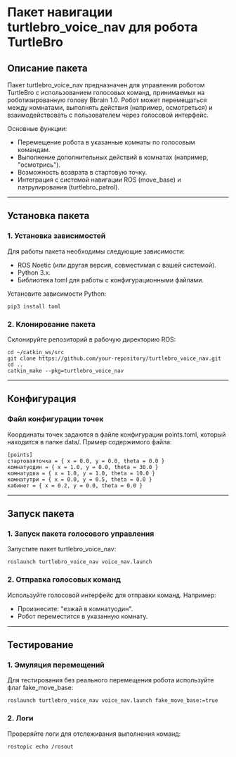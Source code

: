 # Пакет навигации turtlebro_voice_nav для робота TurtleBro

## Описание пакета

Пакет turtlebro_voice_nav предназначен для управления роботом TurtleBro с использованием голосовых команд, принимаемых на роботизированную голову Bbrain 1.0. Робот может перемещаться между комнатами, выполнять действия (например, осмотреться) и взаимодействовать с пользователем через голосовой интерфейс.

Основные функции:
- Перемещение робота в указанные комнаты по голосовым командам.
- Выполнение дополнительных действий в комнатах (например, "осмотрись").
- Возможность возврата в стартовую точку.
- Интеграция с системой навигации ROS (move_base) и патрулирования (turtlebro_patrol).

---

## Установка пакета

### 1. Установка зависимостей
Для работы пакета необходимы следующие зависимости:
- ROS Noetic (или другая версия, совместимая с вашей системой).
- Python 3.x.
- Библиотека toml для работы с конфигурационными файлами.

Установите зависимости Python:
```
pip3 install toml
```

### 2. Клонирование пакета
Склонируйте репозиторий в рабочую директорию ROS:

```
cd ~/catkin_ws/src
git clone https://github.com/your-repository/turtlebro_voice_nav.git
cd ..
catkin_make --pkg=turtlebro_voice_nav
```

---

## Конфигурация

### Файл конфигурации точек
Координаты точек задаются в файле конфигурации points.toml, который находится в папке data/. Пример содержимого файла:

```
[points]
стартоваяточка = { x = 0.0, y = 0.0, theta = 0.0 }
комнатуодин = { x = 1.0, y = 0.0, theta = 30.0 }
комнатудва = { x = 1.0, y = 1.0, theta = 10.0 }
комнатутри = { x = 0.0, y = 0.5, theta = 0.0 }
кабинет = { x = 0.2, y = 0.0, theta = 0.0 }
```
---

## Запуск пакета

### 1. Запуск пакета голосового управления
Запустите пакет turtlebro_voice_nav:

```
roslaunch turtlebro_voice_nav voice_nav.launch
```

### 2. Отправка голосовых команд
Используйте голосовой интерфейс для отправки команд. Например:
- Произнесите: "езжай в комнатуодин".
- Робот переместится в указанную комнату.

---

## Тестирование

### 1. Эмуляция перемещений
Для тестирования без реального перемещения робота используйте флаг fake_move_base:

```
roslaunch turtlebro_voice_nav voice_nav.launch fake_move_base:=true
```

### 2. Логи
Проверяйте логи для отслеживания выполнения команд:

```
rostopic echo /rosout
```